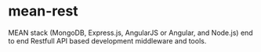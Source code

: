 # mean-rest
MEAN stack (MongoDB, Express.js, AngularJS or Angular, and Node.js) end to end Restfull API based development middleware and tools. 
